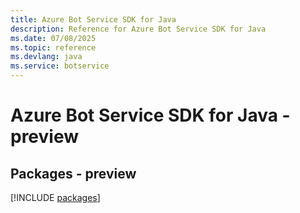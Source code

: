 ```yaml
---
title: Azure Bot Service SDK for Java
description: Reference for Azure Bot Service SDK for Java
ms.date: 07/08/2025
ms.topic: reference
ms.devlang: java
ms.service: botservice
---
```

# Azure Bot Service SDK for Java - preview
## Packages - preview
[!INCLUDE [packages](bot-service-index.md)]